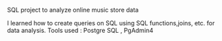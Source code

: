 SQL project to analyze online music store data

I learned how to create queries on SQL using SQL functions,joins, etc. for data analysis.
Tools used :  Postgre SQL  ,  PgAdmin4

